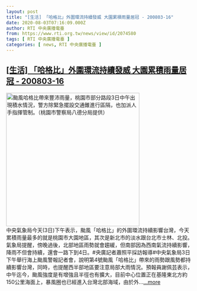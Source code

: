 ```yaml
---
layout: post
title: "[生活] 「哈格比」外圍環流持續發威 大園累積雨量居冠 - 200803-16"
date: 2020-08-03T07:16:09.000Z
author: RTI 中央廣播電臺
from: https://www.rti.org.tw/news/view/id/2074580
tags: [ RTI 中央廣播電臺 ]
categories: [ news, RTI 中央廣播電臺 ]
---
```

<!--1596438969000-->
[[生活] 「哈格比」外圍環流持續發威 大園累積雨量居冠 - 200803-16](https://www.rti.org.tw/news/view/id/2074580)
------

<div>
<img src="https://static.rti.org.tw/assets/thumbnails/2020/08/03/20200803000078M.jpg" width="360" alt="颱風哈格比帶來豐沛雨量，桃園市部分路段3日中午出現積水情況，警方除緊急擺設交通錐進行區隔，也加派人手指揮管制。（桃園市警察局八德分局提供）" title="颱風哈格比帶來豐沛雨量，桃園市部分路段3日中午出現積水情況，警方除緊急擺設交通錐進行區隔，也加派人手指揮管制。（桃園市警察局八德分局提供）"><br>中央氣象局今天(3日)下午表示，颱風「哈格比」的外圍環流持續影響台灣，今天累積雨量最多的就是桃園市大園地區，其次是新北市的淡水跟台北市士林、北投。氣象局提醒，傍晚過後，北部地區雨勢就會趨緩，但南部因為西南氣流持續影響，降雨不但會持續，還會一路下到4日。#央廣記者蕭照平採訪報導#中央氣象局3日下午舉行海上颱風警報記者會，說明第4號颱風「哈格比」帶來的雨勢跟風勢都持續影響台灣，同時，也提醒西半部地區要注意局部大雨情況。預報員謝佩芸表示，中午迄今，颱風強度是有增強且半徑也有擴大，目前中心位置正在基隆東北方約150公里海面上，暴風圈也已經進入台灣北部海域，由於外...<a target="_blank" href="https://www.rti.org.tw/news/view/id/2074580">...more</a>
</div>
